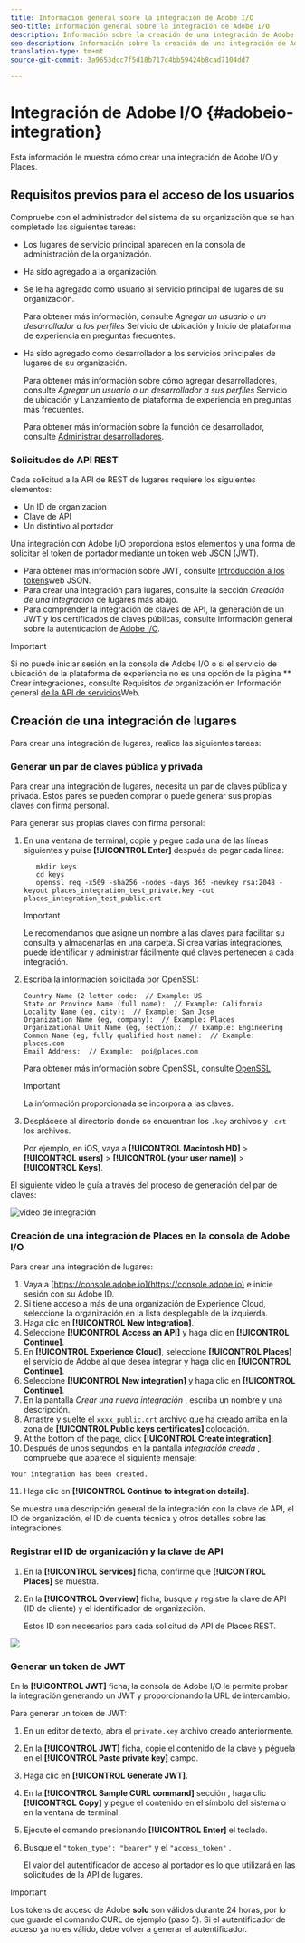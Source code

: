 ```yaml
---
title: Información general sobre la integración de Adobe I/O
seo-title: Información general sobre la integración de Adobe I/O
description: Información sobre la creación de una integración de Adobe I/O.
seo-description: Información sobre la creación de una integración de Adobe I/O.
translation-type: tm+mt
source-git-commit: 3a9653dcc7f5d18b717c4bb59424b8cad7104dd7

---
```



# Integración de Adobe I/O {#adobeio-integration}

Esta información le muestra cómo crear una integración de Adobe I/O y Places.

## Requisitos previos para el acceso de los usuarios

Compruebe con el administrador del sistema de su organización que se han completado las siguientes tareas:

* Los lugares de servicio principal aparecen en la consola de administración de la organización.
* Ha sido agregado a la organización.
* Se le ha agregado como usuario al servicio principal de lugares de su organización.

   Para obtener más información, consulte *Agregar un usuario o un desarrollador a los perfiles* Servicio de ubicación y Inicio de plataforma de experiencia en preguntas [](/help/places-faqs.md)frecuentes.

* Ha sido agregado como desarrollador a los servicios principales de lugares de su organización.

   Para obtener más información sobre cómo agregar desarrolladores, consulte *Agregar un usuario o un desarrollador a sus perfiles* Servicio de ubicación y Lanzamiento de plataforma de experiencia en preguntas [](/help/places-faqs.md)más frecuentes.

   Para obtener más información sobre la función de desarrollador, consulte [Administrar desarrolladores](https://helpx.adobe.com/enterprise/using/manage-developers.html).

### Solicitudes de API REST

Cada solicitud a la API de REST de lugares requiere los siguientes elementos:

* Un ID de organización
* Clave de API
* Un distintivo al portador

Una integración con Adobe I/O proporciona estos elementos y una forma de solicitar el token de portador mediante un token web JSON (JWT).

* Para obtener más información sobre JWT, consulte [Introducción a los tokens](https://jwt.io/introduction/)web JSON.
* Para crear una integración para lugares, consulte la sección *Creación de una integración* de lugares más abajo.
* Para comprender la integración de claves de API, la generación de un JWT y los certificados de claves públicas, consulte Información general sobre la autenticación de [Adobe I/O](https://www.adobe.io/apis/cloudplatform/console/authentication/gettingstarted.html).

>[!IMPORTANT]
>
>Si no puede iniciar sesión en la consola de Adobe I/O o si el servicio de ubicación de la plataforma de experiencia no es una opción de la página ** Crear integraciones, consulte Requisitos *de* organización en Información general [de la API de servicios](/help/web-service-api/places-web-services.md)Web.

## Creación de una integración de lugares

Para crear una integración de lugares, realice las siguientes tareas:

### Generar un par de claves pública y privada

Para crear una integración de lugares, necesita un par de claves pública y privada. Estos pares se pueden comprar o puede generar sus propias claves con firma personal.

Para generar sus propias claves con firma personal:

1. En una ventana de terminal, copie y pegue cada una de las líneas siguientes y pulse **[!UICONTROL Enter]** después de pegar cada línea:

   ```text
      mkdir keys
      cd keys
      openssl req -x509 -sha256 -nodes -days 365 -newkey rsa:2048 -keyout places_integration_test_private.key -out    places_integration_test_public.crt
   ```

   >[!IMPORTANT]
   >
   >Le recomendamos que asigne un nombre a las claves para facilitar su consulta y almacenarlas en una carpeta. Si crea varias integraciones, puede identificar y administrar fácilmente qué claves pertenecen a cada integración.

2. Escriba la información solicitada por OpenSSL:

   ```text
   Country Name (2 letter code:  // Example: US
   State or Province Name (full name):  // Example: California
   Locality Name (eg, city):  // Example: San Jose
   Organization Name (eg, company):  // Example: Places
   Organizational Unit Name (eg, section):  // Example: Engineering
   Common Name (eg, fully qualified host name):  // Example: places.com
   Email Address:  // Example:  poi@places.com
   ```

   Para obtener más información sobre OpenSSL, consulte [OpenSSL](https://www.openssl.org/).

   >[!IMPORTANT]
   >
   >La información proporcionada se incorpora a las claves.

3. Desplácese al directorio donde se encuentran los `.key` archivos y `.crt` los archivos.

   Por ejemplo, en iOS, vaya a **[!UICONTROL Macintosh HD]** &gt; **[!UICONTROL users]** &gt; **[!UICONTROL (your user name)]** &gt; **[!UICONTROL Keys]**.

El siguiente vídeo le guía a través del proceso de generación del par de claves:

![vídeo de integración](/help/assets/places_integration_video.gif)

### Creación de una integración de Places en la consola de Adobe I/O

Para crear una integración de lugares:

1. Vaya a [https://console.adobe.io](https://console.adobe.io) e inicie sesión con su Adobe ID.
2. Si tiene acceso a más de una organización de Experience Cloud, seleccione la organización en la lista desplegable de la izquierda.
3. Haga clic en **[!UICONTROL New Integration]**.
4. Seleccione **[!UICONTROL Access an API]** y haga clic en **[!UICONTROL Continue]**.
5. En **[!UICONTROL Experience Cloud]**, seleccione **[!UICONTROL Places]** el servicio de Adobe al que desea integrar y haga clic en **[!UICONTROL Continue]**.
6. Seleccione **[!UICONTROL New integration]** y haga clic en **[!UICONTROL Continue]**.
7. En la pantalla *Crear una nueva integración* , escriba un nombre y una descripción.
8. Arrastre y suelte el `xxxx_public.crt` archivo que ha creado arriba en la zona de **[!UICONTROL Public keys certificates]** colocación.
9. At the bottom of the page, click **[!UICONTROL Create integration]**.
10. Después de unos segundos, en la pantalla *Integración creada* , compruebe que aparece el siguiente mensaje:

   `Your integration has been created.`

11. Haga clic en **[!UICONTROL Continue to integration details]**.

   Se muestra una descripción general de la integración con la clave de API, el ID de organización, el ID de cuenta técnica y otros detalles sobre las integraciones.

### Registrar el ID de organización y la clave de API

1. En la **[!UICONTROL Services]** ficha, confirme que **[!UICONTROL Places]** se muestra.
2. En la **[!UICONTROL Overview]** ficha, busque y registre la clave de API (ID de cliente) y el identificador de organización.

   Estos ID son necesarios para cada solicitud de API de Places REST.

![](/help/assets/places_orgid_api-key.png)

### Generar un token de JWT

En la **[!UICONTROL JWT]** ficha, la consola de Adobe I/O le permite probar la integración generando un JWT y proporcionando la URL de intercambio.

Para generar un token de JWT:

1. En un editor de texto, abra el `private.key` archivo creado anteriormente.
2. En la **[!UICONTROL JWT]** ficha, copie el contenido de la clave y péguela en el **[!UICONTROL Paste private key]** campo.
3. Haga clic en **[!UICONTROL Generate JWT]**.
4. En la **[!UICONTROL Sample CURL command]** sección , haga clic **[!UICONTROL Copy]** y pegue el contenido en el símbolo del sistema o en la ventana de terminal.
5. Ejecute el comando presionando **[!UICONTROL Enter]** el teclado.
6. Busque el `"token_type": "bearer"` y el `"access_token"` .

   El valor del autentificador de acceso al portador es lo que utilizará en las solicitudes de la API de lugares.

>[!IMPORTANT]
>
>Los tokens de acceso de Adobe **solo** son válidos durante 24 horas, por lo que guarde el comando CURL de ejemplo (paso 5). Si el autentificador de acceso ya no es válido, debe volver a generar el autentificador.